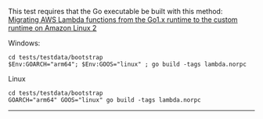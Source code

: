 This test requires that the Go executable be built with this method:
[Migrating AWS Lambda functions from the Go1.x runtime to the custom runtime on Amazon Linux 2]

Windows:

```shell
cd tests/testdata/bootstrap
$Env:GOARCH="arm64"; $Env:GOOS="linux" ; go build -tags lambda.norpc
```

Linux

```shell
cd tests/testdata/bootstrap
GOARCH="arm64" GOOS="linux" go build -tags lambda.norpc
```
---

[Migrating AWS Lambda functions from the Go1.x runtime to the custom runtime on Amazon Linux 2]: https://aws.amazon.com/blogs/compute/migrating-aws-lambda-functions-from-the-go1-x-runtime-to-the-custom-runtime-on-amazon-linux-2/#Removing%20the%20RPC%20dependency